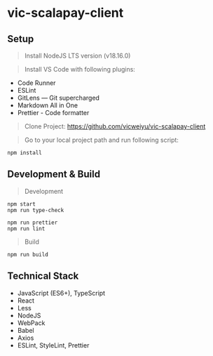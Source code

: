 # vic-scalapay-client

## Setup

> Install NodeJS LTS version (v18.16.0)

> Install VS Code with following plugins:

- Code Runner
- ESLint
- GitLens — Git supercharged
- Markdown All in One
- Prettier - Code formatter

> Clone Project: https://github.com/vicweiyu/vic-scalapay-client

> Go to your local project path and run following script:

    npm install

## Development & Build

> Development

    npm start
    npm run type-check

    npm run prettier
    npm run lint

> Build

    npm run build

## Technical Stack

- JavaScript (ES6+), TypeScript
- React
- Less
- NodeJS
- WebPack
- Babel
- Axios
- ESLint, StyleLint, Prettier

